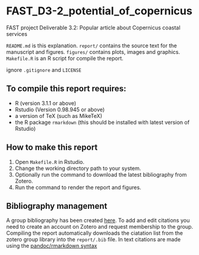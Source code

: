 FAST_D3-2_potential_of_copernicus
=================================

FAST project Deliverable 3.2: Popular article about Copernicus coastal services

`README.md` is this explanation.
`report/` contains the source text for the manuscript and figures.
`figures/` contains plots, images and graphics.
`Makefile.R` is an R script for compile the report.

ignore `.gitignore` and `LICENSE`


## To compile this report requires:

+ R (version 3.1.1 or above) 
+ Rstudio (Version 0.98.945 or above)
+ a version of TeX (such as MikeTeX)
+ the R package `rmarkdown` (this should be installed with latest version of Rstudio)

## How to make this report

1. Open `Makefile.R` in Rstudio.
1. Change the working directory path to your system.
1. Optionally run the command to download the latest bibliography from Zotero.
1. Run the command to render the report and figures.

## Bibliography management

A group bibliography has been created [here](https://www.zotero.org/groups/fast_d3-2_potential_of_copernicus). To add and edit citations you need to create an account on Zotero and request membership to the group. Compiling the report automatically downloads the ciatation list from the zotero group library into the `report/.bib` file. In text citations are made using the [pandoc/rmarkdown syntax](http://rmarkdown.rstudio.com/authoring_bibliographies_and_citations.html)
